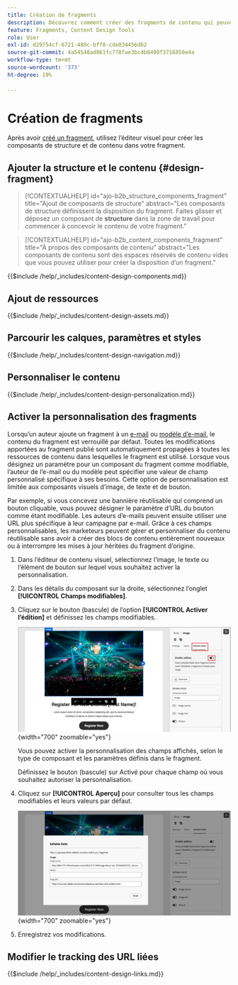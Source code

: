 ```yaml
---
title: Création de fragments
description: Découvrez comment créer des fragments de contenu qui peuvent être réutilisés pour vos e-mails et conceptions de modèle à des fins d’efficacité et de conservation des normes de conception et de branding.
feature: Fragments, Content Design Tools
role: User
exl-id: d29754cf-6721-489c-bff8-cde034456db2
source-git-commit: 4a54548ad061fc778fae3bc4b8499f3716850e4a
workflow-type: tm+mt
source-wordcount: '373'
ht-degree: 19%

---
```


# Création de fragments

Après avoir [créé un fragment](./fragments.md#create-fragments), utilisez l’éditeur visuel pour créer les composants de structure et de contenu dans votre fragment.

## Ajouter la structure et le contenu {#design-fragment}

>[!CONTEXTUALHELP]
>id="ajo-b2b_structure_components_fragment"
>title="Ajout de composants de structure"
>abstract="Les composants de structure définissent la disposition du fragment. Faites glisser et déposez un composant de **structure** dans la zone de travail pour commencer à concevoir le contenu de votre fragment."

>[!CONTEXTUALHELP]
>id="ajo-b2b_content_components_fragment"
>title="À propos des composants de contenu"
>abstract="Les composants de contenu sont des espaces réservés de contenu vides que vous pouvez utiliser pour créer la disposition d’un fragment."

{{$include /help/_includes/content-design-components.md}}

## Ajout de ressources

{{$include /help/_includes/content-design-assets.md}}

## Parcourir les calques, paramètres et styles

{{$include /help/_includes/content-design-navigation.md}}

## Personnaliser le contenu

{{$include /help/_includes/content-design-personalization.md}}

## Activer la personnalisation des fragments

Lorsqu’un auteur ajoute un fragment à un [e-mail](./email-authoring.md#content-authoring---use-visual-fragments) ou [modèle d’e-mail](./email-template-authoring.md#content-authoring---use-visual-fragments), le contenu du fragment est verrouillé par défaut. Toutes les modifications apportées au fragment publié sont automatiquement propagées à toutes les ressources de contenu dans lesquelles le fragment est utilisé. Lorsque vous désignez un paramètre pour un composant du fragment comme modifiable, l’auteur de l’e-mail ou du modèle peut spécifier une valeur de champ personnalisé spécifique à ses besoins. Cette option de personnalisation est limitée aux composants visuels d’image, de texte et de bouton.

Par exemple, si vous concevez une bannière réutilisable qui comprend un bouton cliquable, vous pouvez désigner le paramètre d’URL du bouton comme étant modifiable. Les auteurs d’e-mails peuvent ensuite utiliser une URL plus spécifique à leur campagne par e-mail. Grâce à ces champs personnalisables, les marketeurs peuvent gérer et personnaliser du contenu réutilisable sans avoir à créer des blocs de contenu entièrement nouveaux ou à interrompre les mises à jour héritées du fragment d’origine.

1. Dans l’éditeur de contenu visuel, sélectionnez l’image, le texte ou l’élément de bouton sur lequel vous souhaitez activer la personnalisation.

1. Dans les détails du composant sur la droite, sélectionnez l’onglet **[!UICONTROL Champs modifiables]**.

1. Cliquez sur le bouton (bascule) de l’option **[!UICONTROL Activer l’édition]** et définissez les champs modifiables.

   ![Activer les champs modifiables pour un composant d’image de fragment](./assets/fragment-editable-fields-image.png){width="700" zoomable="yes"}

   Vous pouvez activer la personnalisation des champs affichés, selon le type de composant et les paramètres définis dans le fragment.

   Définissez le bouton (bascule) sur Activé pour chaque champ où vous souhaitez autoriser la personnalisation.

1. Cliquez sur **[!UICONTROL Aperçu]** pour consulter tous les champs modifiables et leurs valeurs par défaut.

   ![Examinez les champs modifiables et leurs valeurs par défaut](./assets/fragment-editable-fields-image-overview.png){width="700" zoomable="yes"}

1. Enregistrez vos modifications.

## Modifier le tracking des URL liées

{{$include /help/_includes/content-design-links.md}}
